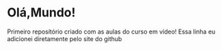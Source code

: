 # Olá,Mundo!
 Primeiro reposítório criado com as aulas do curso em vídeo!
 Essa linha eu adicionei diretamente pelo site do github

